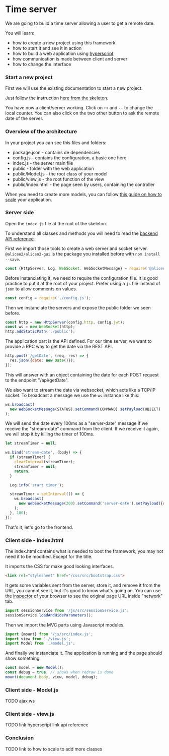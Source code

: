 # Time server

We are going to build a time server allowing a user to get a remote date.

You will learn:
* how to create a new project using this framework
* how to start it and see it in action
* how to build a web application using [hyperscript](../guide/hyperscript-vnode.md)
* how communication is made between client and server
* how to change the interface

### Start a new project

First we will use the existing documentation to start a new project.

Just follow the instruction [here from the skeleton](../skeleton/README.md).

You have now a client/server working. Click on `++` and `--` to change the local counter.
You can also click on the two other button to ask the remote date of the server.

### Overview of the architecture

In your project you can see this files and folders:

* package.json - contains de dependencies
* config.js - contains the configuration, a basic one here
* index.js - the server main file
* public - folder with the web application
* public/Model.js - the root class of your model
* public/view.js - the root function of the view
* public/index.html - the page seen by users, containing the controller

When you need to create more models, you can follow [this guide on how to scale](../guide/scale-app.md) your application.

### Server side

Open the `index.js` file at the root of the skeleton.

To understand all classes and methods you will need to read the [backend API reference](../reference/backend.md).

First we import those tools to create a web server and socket server. `@aliceo2/aliceo2-gui` is the package you installed before with `npm install --save`.

```js
const {HttpServer, Log, WebSocket, WebSocketMessage} = require('@aliceo2/aliceo2-gui');
```

Before instanciating it, we need to require the configuration file. It is good practice to put it at the root of your project. Prefer using a `js` file instead of `json` to allow comments on values.

```js
const config = require('./config.js');
```

Then we instanciate the servers and expose the public folder we seen before.

```js
const http = new HttpServer(config.http, config.jwt);
const ws = new WebSocket(http);
http.addStaticPath('./public');
```

The application part is the API defined. For our time server, we want to provide a RPC way to get the date via the REST API.

```js
http.post('/getDate', (req, res) => {
  res.json({date: new Date()});
});
```

This will answer with an object containing the date for each POST request to the endpoint "/api/getDate".

We also want to stream the date via websocket, which acts like a TCP/IP socket. To broadcast a message we use the `ws` instance like this:

```js
ws.broadcast(
  new WebSocketMessage(STATUS).setCommand(COMMAND).setPayload(OBJECT)
);
```

We will send the date every 100ms as a "server-date" message if we receive the "stream-date" command from the client. If we receive it again, we will stop it by killing the timer of 100ms.

```js
let streamTimer = null;

ws.bind('stream-date', (body) => {
  if (streamTimer) {
    clearInterval(streamTimer);
    streamTimer = null;
    return;
  }

  Log.info('start timer');

  streamTimer = setInterval(() => {
    ws.broadcast(
      new WebSocketMessage(200).setCommand('server-date').setPayload({date: new Date()})
    );
  }, 100);
});
```

That's it, let's go to the frontend.

### Client side - index.html

The index.html contains what is needed to boot the framework, you may not need it to be modified. Except for the title.

It imports the CSS for make good looking interfaces.

```html
<link rel="stylesheet" href="/css/src/bootstrap.css">
```

It gets some variables sent from the server, store it, and remove it from the URL, you cannot see it, but it's good to know what's going on. You can use the [inspector](../guide/debug.md) of your browser to see the original page URL inside "network" tab.

```js
import sessionService from '/js/src/sessionService.js';
sessionService.loadAndHideParameters();
```

Then we import the MVC parts using Javascript modules.

```js
import {mount} from '/js/src/index.js';
import view from './view.js';
import Model from './model.js';
```

And finally we instanciate it. The application is running and the page should show something.

```js
const model = new Model();
const debug = true; // shows when redraw is done
mount(document.body, view, model, debug);
```

### Client side - Model.js

TODO
ajax
ws

### Client side - view.js

TODO
link hyperscript
link api reference

### Conclusion

TODO
link to how to scale to add more classes

